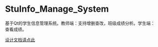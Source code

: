 # StuInfo_Manage_System
基于Qt的学生信息管理系统。教师端：支持增删查改，班级成绩分析。学生端：查看成绩。

[设计文档请点此](https://xietao.site/archives/managesystem)
